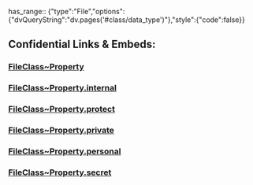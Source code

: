 ﻿---
limit: 100
mapWithTag: true
icon: text-cursor-input
tagNames:
  - is_a_/Property
  - schema-org/Property
tags:
  - class/FileClass
  - is_a_/Class
excludes: 
extends: FileClass~Relation
version: "2.0"
fields:
  - id: 9dYCGX
    name: has_range
    options:
      dvQueryString: dv.pages('#class/data_type')
    style:
      code: false
    type: File
    path: ""
---

has_range:: {"type":"File","options":{"dvQueryString":"dv.pages('#class/data_type')"},"style":{"code":false}}


## Confidential Links & Embeds: 

### [FileClass~Property](/_public/fileClass/FileClass~Property.md) 

### [FileClass~Property.internal](/_internal/fileClass/FileClass~Property.internal.md) 

### [FileClass~Property.protect](/_protect/fileClass/FileClass~Property.protect.md) 

### [FileClass~Property.private](/_private/fileClass/FileClass~Property.private.md) 

### [FileClass~Property.personal](/_personal/fileClass/FileClass~Property.personal.md) 

### [FileClass~Property.secret](/_secret/fileClass/FileClass~Property.secret.md) 
